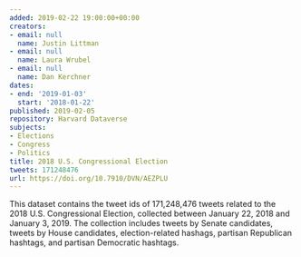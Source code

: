 ```yaml
---
added: 2019-02-22 19:00:00+00:00
creators:
- email: null
  name: Justin Littman
- email: null
  name: Laura Wrubel
- email: null
  name: Dan Kerchner
dates:
- end: '2019-01-03'
  start: '2018-01-22'
published: 2019-02-05
repository: Harvard Dataverse
subjects:
- Elections
- Congress
- Politics
title: 2018 U.S. Congressional Election
tweets: 171248476
url: https://doi.org/10.7910/DVN/AEZPLU
---
```


This dataset contains the tweet ids of 171,248,476 tweets related to  the 2018 U.S. Congressional Election, collected between January 22,  2018 and January 3, 2019. The collection includes tweets by Senate  candidates, tweets by House candidates, election-related hashags,  partisan Republican hashtags, and partisan Democratic hashtags.

